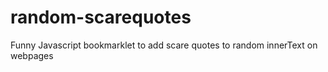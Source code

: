 # random-scarequotes
Funny Javascript bookmarklet to add scare quotes to random innerText on webpages
